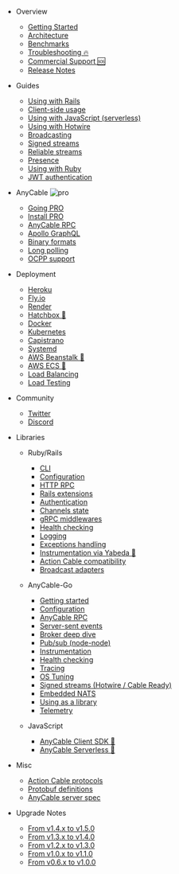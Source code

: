 <!-- markdownlint-disable -->

* Overview
  * [Getting Started](/getting_started.md)
  * [Architecture](/architecture.md)
  * [Benchmarks](/benchmarks.md)
  * [Troubleshooting 🔥](/troubleshooting.md)
  * [Commercial Support 🆘](https://anycable.io/#custom-solutions)
  * [Release Notes](/release_notes.md)

* Guides
  * [Using with Rails](/rails/getting_started.md)
  * [Client-side usage](/guides/client-side.md)
  * [Using with JavaScript (serverless)](/guides/serverless.md)
  * [Using with Hotwire](/guides/hotwire.md)
  * [Broadcasting](/anycable-go/broadcasting.md)
  * [Signed streams](/anycable-go/signed_streams.md)
  * [Reliable streams](/anycable-go/reliable_streams.md)
  * [Presence](/anycable-go/presence.md)
  * [Using with Ruby](/ruby/non_rails.md)
  * [JWT authentication](/anycable-go/jwt_identification.md)

* AnyCable <img class='pro-badge' src='/assets/pro.svg' alt='pro' />
  * [Going PRO](/pro.md)
  * [Install PRO](/pro/install.md)
  * [AnyCable RPC](/anycable-go/rpc.md)
  * [Apollo GraphQL](/anycable-go/apollo.md)
  * [Binary formats](/anycable-go/binary_formats.md)
  * [Long polling](/anycable-go/long_polling.md)
  * [OCPP support](/anycable-go/ocpp.md)

* Deployment
  * [Heroku](/deployment/heroku.md)
  * [Fly.io](/deployment/fly.md)
  * [Render](/deployment/render.md)
  * <a rel="noopener" href="https://hatchbox.relationkit.io/articles/12-does-hatchbox-support-anycable" target="_blank">Hatchbox 🔗</a>
  * [Docker](/deployment/docker.md)
  * [Kubernetes](/deployment/kubernetes.md)
  * [Capistrano](/deployment/capistrano.md)
  * [Systemd](/deployment/systemd.md)
  * <a rel="noopener" href="https://jetrockets.com/blog/scaling-rails-docker-aws-beanstalk" target="_blank">AWS Beanstalk 🔗</a>
  * <a rel="noopener" href="https://medium.com/expsoftwareengineering/deploying-ruby-on-rails-with-anycable-using-docker-ecs-80f0da2051ba" target="_blank">AWS ECS 🔗</a>
  * [Load Balancing](/deployment/load_balancing.md)
  * [Load Testing](/deployment/load_testing.md)

* Community
  * [Twitter](https://twitter.com/any_cable)
  * [Discord](https://discord.com/channels/629472241427415060/944842112862670878)

* Libraries
  * Ruby/Rails
    * [CLI](/ruby/cli.md)
    * [Configuration](/ruby/configuration.md)
    * [HTTP RPC](/ruby/http_rpc.md)
    * [Rails extensions](/rails/extensions.md)
    * [Authentication](/rails/authentication.md)
    * [Channels state](/rails/channels_state.md)
    * [gRPC middlewares](/ruby/middlewares.md)
    * [Health checking](/ruby/health_checking.md)
    * [Logging](/ruby/logging.md)
    * [Exceptions handling](/ruby/exceptions.md)
    * <a rel="noopener" href="https://github.com/yabeda-rb/yabeda-anycable" target="_blank">Instrumentation via Yabeda 🔗</a>
    * [Action Cable compatibility](/rails/compatibility.md)
    * [Broadcast adapters](/ruby/broadcast_adapters.md)

  * AnyCable-Go
    * [Getting started](/anycable-go/getting_started.md)
    * [Configuration](/anycable-go/configuration.md)
    * [AnyCable RPC](/anycable-go/rpc.md)
    * [Server-sent events](/anycable-go/sse.md)
    * [Broker deep dive](/anycable-go/broker.md)
    * [Pub/sub (node-node)](/anycable-go/pubsub.md)
    * [Instrumentation](/anycable-go/instrumentation.md)
    * [Health checking](/anycable-go/health_checking.md)
    * [Tracing](/anycable-go/tracing.md)
    * [OS Tuning](/anycable-go/os_tuning.md)
    * [Signed streams (Hotwire / Cable Ready)](/anycable-go/signed_streams.md)
    * [Embedded NATS](/anycable-go/embedded_nats.md)
    * [Using as a library](/anycable-go/library.md)
    * [Telemetry](/anycable-go/telemetry.md)

  * JavaScript
    * <a rel="noopener" href="https://github.com/anycable/anycable-client" target="_blank">AnyCable Client SDK 🔗</a>
    * <a rel="noopener" href="https://github.com/anycable/anycable-serverless-js" target="_blank">AnyCable Serverless 🔗</a>

* Misc
  * [Action Cable protocols](/misc/action_cable_protocol.md)
  * [Protobuf definitions](/misc/rpc_proto.md)
  * [AnyCable server spec](/misc/how_to_anycable_server.md)

* Upgrade Notes
  * [From v1.4.x to v1.5.0](/upgrade-notes/1_4_0_to_1_5_0.md)
  * [From v1.3.x to v1.4.0](/upgrade-notes/1_3_0_to_1_4_0.md)
  * [From v1.2.x to v1.3.0](/upgrade-notes/1_2_0_to_1_3_0.md)
  * [From v1.0.x to v1.1.0](/upgrade-notes/1_0_0_to_1_1_0.md)
  * [From v0.6.x to v1.0.0](/upgrade-notes/0_6_0_to_1_0_0.md)
